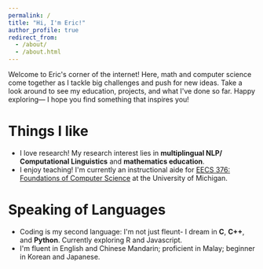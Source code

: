 ```yaml
---
permalink: /
title: "Hi, I'm Eric!"
author_profile: true
redirect_from: 
  - /about/
  - /about.html
---
```


Welcome to Eric's corner of the internet! Here, math and computer science come together as I tackle big challenges and push for new ideas. Take a look around to see my education, projects, and what I've done so far. Happy exploring— I hope you find something that inspires you!

**Things I like**
======
* I love research! My research interest lies in **multiplingual NLP/ Computational Linguistics** and **mathematics education**.
* I enjoy teaching! I'm currently an instructional aide for [EECS 376: Foundations of Computer Science](https://eecs376.org/) at the University of Michigan.

**Speaking of Languages**
======
* Coding is my second language: I'm not just fleunt- I dream in **C**, **C++**, and **Python**. Currently exploring R and Javascript.
* I'm fluent in English and Chinese Mandarin; proficient in Malay; beginner in Korean and Japanese.

